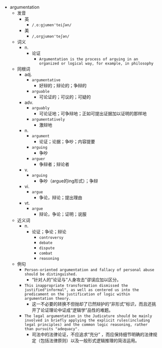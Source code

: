 - argumentation
  - 发音
    - 英
      - `/ˌɑːgjumen'teiʃən/`
    - 美
      - `/,ɑrɡjumən'teʃən/`
  - 词义
    - n.
      - 论证
        - `Argumentation is the process of arguing in an organized or logical way, for example, in philosophy`
  - 同根词
    - adj.
      - `argumentative`
        - 好辩的；辩论的；争辩的
      - `arguable`
        - 可论证的；可议的；可疑的
    - adv.
      - `arguably`
        - 可论证地；可争辩地；正如可提出证据加以证明的那样地
      - `argumentatively`
        - 激辩地
    - n.
      - `argument`
        - 论证；论据；争吵；内容提要
      - `arguing`
        - 争吵
      - `arguer`
        - 争辩者；辩论者
    - v.
      - `arguing`
        - 争吵（argue的ing形式）；争辩
    - vi.
      - `argue`
        - 争论，辩论；提出理由
    - vt.
      - `argue`
        - 辩论，争论；证明；说服
  - 近义词
    - n.
      - 论证；争论；辩论
        - `controversy`
        - `debate`
        - `dispute`
        - `combat`
        - `reasoning`
  - 例句
    - `Person-oriented argumentation and fallacy of personal abuse should be distinguished.`
      - “针对人的”论证与“人身攻击”谬误应加以区分。
    - `This inappropriate transformation dismissed the justified"informal", as well as centered us into the predicament on the justification of logic within argumentation theory.`
      - 这一不必要的转换不但抛却了已然辩护的“非形式”标识，而且还挑开了论证理论中证成“逻辑学”品性的难题。
    - `The legal argumentation in the Judicature should be mainly involved in briefly applying the explicit rules(including legal principles) and the common logic reasoning, rather than pursuits "adequacy".`
      - 司法中的法律论证，不应追求“充分” ，而应保持细节明确的法律规定（包括法律原则）以及一般形式逻辑推理的简洁运用。

